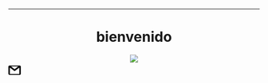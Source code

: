 
___
<h1 align=center> bienvenido </h1>

<div >
    <center>
    <img src="https://raw.githubusercontent.com/Devccss/Devccss/main/Imagenes/giphy.gif?token=GHSAT0AAAAAACMG7PAYPZ2FN3B3NJ24DILSZMSAXUA">
    </center>
    <a href="mailto:deivid.sandoval.cid@gmail.com"><img src="https://raw.githubusercontent.com/Devccss/Devccss/main/Imagenes/correo.png?token=GHSAT0AAAAAACMG7PAZBX6UTNSYYNZ3X2ROZMSAX7A" width=5%></a>
</div>
